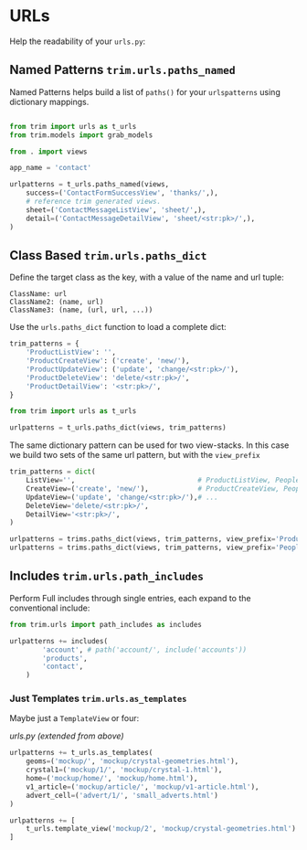 # URLs

Help the readability of your `urls.py`:

## Named Patterns `trim.urls.paths_named`

Named Patterns helps build a list of `paths()` for your `urlspatterns` using dictionary mappings.


```py

from trim import urls as t_urls
from trim.models import grab_models

from . import views

app_name = 'contact'

urlpatterns = t_urls.paths_named(views,
    success=('ContactFormSuccessView', 'thanks/',),
    # reference trim generated views.
    sheet=('ContactMessageListView', 'sheet/',),
    detail=('ContactMessageDetailView', 'sheet/<str:pk>/',),
)
```

##  Class Based `trim.urls.paths_dict`

Define the target class as the key, with a value of the name and url tuple:

    ClassName: url
    ClassName2: (name, url)
    ClassName3: (name, (url, url, ...))


Use the `urls.paths_dict` function to load a complete dict:

```py
trim_patterns = {
    'ProductListView': '',
    'ProductCreateView': ('create', 'new/'),
    'ProductUpdateView': ('update', 'change/<str:pk>/'),
    'ProductDeleteView': 'delete/<str:pk>/',
    'ProductDetailView': '<str:pk>/',
}

from trim import urls as t_urls

urlpatterns = t_urls.paths_dict(views, trim_patterns)
```

The same dictionary pattern can be used for two view-stacks.
In this case we build two sets of the same url pattern, but with the `view_prefix`

```py
trim_patterns = dict(
    ListView='',                              # ProductListView, PeopleListview
    CreateView=('create', 'new/'),            # ProductCreateView, PeopleCreateview
    UpdateView=('update', 'change/<str:pk>/'),# ...
    DeleteView='delete/<str:pk>/',
    DetailView='<str:pk>/',
)

urlpatterns = trims.paths_dict(views, trim_patterns, view_prefix='Product')
urlpatterns = trims.paths_dict(views, trim_patterns, view_prefix='People')
```


## Includes `trim.urls.path_includes`

Perform Full includes through single entries, each expand to the conventional include:

```py
from trim.urls import path_includes as includes

urlpatterns += includes(
        'account', # path('account/', include('accounts'))
        'products',
        'contact',
    )
```

### Just Templates `trim.urls.as_templates`

Maybe just a `TemplateView` or four:

_urls.py (extended from above)_
```py
urlpatterns += t_urls.as_templates(
    geoms=('mockup/', 'mockup/crystal-geometries.html'),
    crystal1=('mockup/1/', 'mockup/crystal-1.html'),
    home=('mockup/home/', 'mockup/home.html'),
    v1_article=('mockup/article/', 'mockup/v1-article.html'),
    advert_cell=('advert/1/', 'small_adverts.html')
)

urlpatterns += [
    t_urls.template_view('mockup/2', 'mockup/crystal-geometries.html')
]
```

